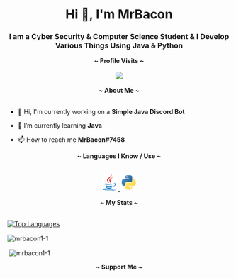 <h1 align="center">Hi 👋, I'm MrBacon</h1>
<h3 align="center">I am a Cyber Security & Computer Science Student & I Develop Various Things Using Java & Python</h3>

<p align="center">
  <b>~ Profile Visits ~</b><br><br>
  <img src="https://profile-counter.glitch.me/MrBacon/count.svg" />
</p>
<p align="center">
  <b>~ About Me ~</b><br><br>
</p>

   - 👋 Hi, I'm currently working on a **Simple Java Discord Bot**

   - 🌱 I’m currently learning **Java**

   - 📫 How to reach me **MrBacon#7458**

<p align="center">
  <b>~ Languages I Know / Use ~</b><br><br>
</p>  
<p align="center"> <a href="https://www.java.com" target="_blank" rel="noreferrer"> <img src="https://raw.githubusercontent.com/devicons/devicon/master/icons/java/java-original.svg" alt="java" width="40" height="40"/> </a> <a href="https://www.python.org" target="_blank" rel="noreferrer"> <img src="https://raw.githubusercontent.com/devicons/devicon/master/icons/python/python-original.svg" alt="python" width="40" height="40"/> </a> </p>

<p align="center">
  <b>~ My Stats ~</b><br><br>
</p>

[![Top Languages](https://github-readme-stats.vercel.app/api/top-langs/?username=mrbacon1-1&layout=compact&theme=dark)](https://github.com/MrBacon1-1)

<p><img align="center" src="https://github-readme-streak-stats.herokuapp.com/?user=mrbacon1-1&theme=dark" alt="mrbacon1-1" /></p>

<p>&nbsp;<img align="center" src="https://github-readme-stats.vercel.app/api?username=mrbacon1-1&show_icons=true&theme=dark&locale=en" alt="mrbacon1-1" /></p>

<p align="center">
  <b>~ Support Me ~</b><br><br>
</p>
